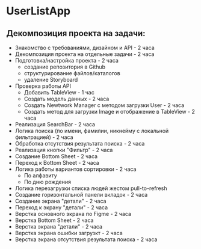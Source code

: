 # UserListApp


## Декомпозиция проекта на задачи:
- Знакомство с требованиями, дизайном и API - 2 часа
- Декомпозиция проекта на отдельные задачи - 2 часа
- Подготовка/настройка проекта - 2 часа
  - создание репозитория в Github
  - структурирование файлов/каталогов
  - удаление Storyboard
- Проверка работы API
  - Добавить TableView - 1 час
  - Создать модель данных - 2 часа
  - Создать Newtwork Manager с методом загрузки User - 2 часа
  - Создать метод для загрузки Image и отображение в TableView - 2 часа
- Реализация SearchBar - 2 часа
- Логика поиска (по имени, фамилии, никнейму с локальной фильтрацией) - 2 часа
- Обработка отсутствия результата поиска - 2 часа
- Реализация кнопки "Фильтр" - 2 часа
- Создание Bottom Sheet - 2 часа
- Переход к Bottom Sheet - 2 часа
- Логика работы вариантов сортировки - 2 часа
  - По алфавиту
  - По дню рождения
- Логика перезагрузки списка людей жестом pull-to-refresh
- Создание горизонтальной панели вкладок - 2 часа 
- Создание экрана "детали" - 2 часа
- Переход к экрану "детали" - 2 часа
- Верстка основного экрана по Figme - 2 часа
- Верстка Bottom Sheet - 2 часа
- Верстка экрана "детали" - 2 часа
- Верстка экрана ошибки загрузкт - 2 часа
- Верстка экрана отсутствия результата поиска - 2 часа 
